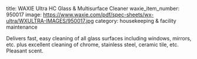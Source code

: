 title: WAXIE Ultra HC Glass & Multisurface Cleaner
waxie_item_number: 950017
image: https://www.waxie.com/pdf/spec-sheets/wx-ultra/WXULTRA-IMAGES/950017.jpg
category: housekeeping & facility maintenance

Delivers fast, easy cleaning of all glass surfaces including windows, mirrors, etc. plus excellent cleaning of chrome, stainless steel, ceramic tile, etc. Pleasant scent.
